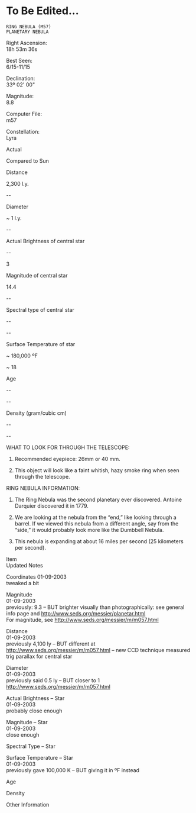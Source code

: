 To Be Edited...
===============

	RING NEBULA (M57)
	PLANETARY NEBULA



Right Ascension:	
18h 53m 36s	
	
Best Seen:	
6/15-11/15

Declination:	
33º 02' 00"	
	
Magnitude:	
8.8

	
	
	
	


Computer File:	
m57	
	
Constellation:	
Lyra





	
	
Actual	
	
Compared to Sun

Distance	
	
2,300 l.y.	
	
--

Diameter	
	
~ 1 l.y.	
	
--

Actual Brightness of central star	
	
--	
	
3

Magnitude of central star	
	
14.4	
	
--

Spectral type of central star	
	
--	
	
--

Surface Temperature of star	
	
~ 180,000 ºF	
	
~ 18

Age	
	
--	
	
--

Density (gram/cubic cm)	
	
--	
	
--




WHAT TO LOOK FOR THROUGH THE TELESCOPE:

1.	Recommended eyepiece: 26mm or 40 mm.

2.	This object will look like a faint whitish, hazy smoke ring when seen through the telescope.


RING NEBULA INFORMATION:

1.	The Ring Nebula was the second planetary ever discovered.  Antoine Darquier discovered it in 1779.

2.	We are looking at the nebula from the “end,” like looking through a barrel.  If we viewed this nebula from a different angle, say from the “side,” it would probably look more like the Dumbbell Nebula.

3.	This nebula is expanding at about 16 miles per second (25 kilometers per second).

 






Item	
Updated	
Notes

Coordinates	
01-09-2003	
tweaked a bit

Magnitude	
01-09-2003	
previously: 9.3 – BUT brighter visually than photographically: see general info page and http://www.seds.org/messier/planetar.html   
     For magnitude, see  http://www.seds.org/messier/m/m057.html

Distance	
01-09-2003	
previously 4,100 ly – BUT different at http://www.seds.org/messier/m/m057.html – new CCD technique measured trig parallax for central star

Diameter	
01-09-2003	
previously said 0.5 ly – BUT closer to 1 http://www.seds.org/messier/m/m057.html

Actual Brightness – Star	
01-09-2003	
probably close enough 

Magnitude – Star	
01-09-2003	
close enough

Spectral Type – Star	
	


Surface Temperature – Star	
01-09-2003	
previously gave 100,000 K – BUT giving it in ºF instead

Age	
	


Density	
	


Other Information	
	


